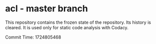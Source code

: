 # acl - master branch

This repository contains the frozen state of the repository.
Its history is cleared. It is used only for static code
analysis with Codacy.

Commit Time: 1724805468
